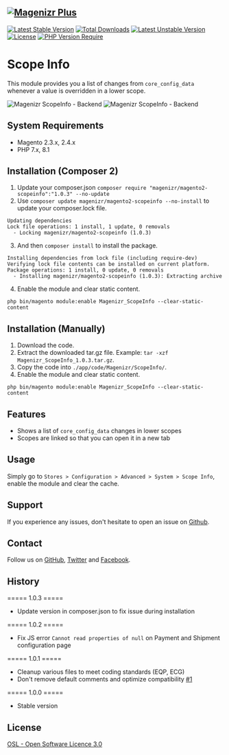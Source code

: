 [![Magenizr Plus](https://images2.imgbox.com/11/6b/yVOOloaA_o.gif)](https://account.magenizr.com)
---

[![Latest Stable Version](http://poser.pugx.org/magenizr/magento2-scopeinfo/v)](https://packagist.org/packages/magenizr/magento2-scopeinfo) [![Total Downloads](http://poser.pugx.org/magenizr/magento2-scopeinfo/downloads)](https://packagist.org/packages/magenizr/magento2-scopeinfo) [![Latest Unstable Version](http://poser.pugx.org/magenizr/magento2-scopeinfo/v/unstable)](https://packagist.org/packages/magenizr/magento2-scopeinfo) [![License](http://poser.pugx.org/magenizr/magento2-scopeinfo/license)](https://packagist.org/packages/magenizr/magento2-scopeinfo) [![PHP Version Require](http://poser.pugx.org/magenizr/magento2-scopeinfo/require/php)](https://packagist.org/packages/magenizr/magento2-scopeinfo)

# Scope Info
This module provides you a list of changes from `core_config_data` whenever a value is overridden in a lower scope.

![Magenizr ScopeInfo - Backend](https://images2.imgbox.com/f2/5c/6KJVWLVR_o.png)
![Magenizr ScopeInfo - Backend](https://images2.imgbox.com/a3/3d/zveptDvr_o.png)

## System Requirements
- Magento 2.3.x, 2.4.x
- PHP 7.x, 8.1

## Installation (Composer 2)

1. Update your composer.json `composer require "magenizr/magento2-scopeinfo":"1.0.3" --no-update`
2. Use `composer update magenizr/magento2-scopeinfo --no-install` to update your composer.lock file.

```
Updating dependencies
Lock file operations: 1 install, 1 update, 0 removals
  - Locking magenizr/magento2-scopeinfo (1.0.3)
```

3. And then `composer install` to install the package.

```
Installing dependencies from lock file (including require-dev)
Verifying lock file contents can be installed on current platform.
Package operations: 1 install, 0 update, 0 removals
  - Installing magenizr/magento2-scopeinfo (1.0.3): Extracting archive
```

4. Enable the module and clear static content.

```
php bin/magento module:enable Magenizr_ScopeInfo --clear-static-content
```

## Installation (Manually)
1. Download the code.
2. Extract the downloaded tar.gz file. Example: `tar -xzf Magenizr_ScopeInfo_1.0.3.tar.gz`.
3. Copy the code into `./app/code/Magenizr/ScopeInfo/`.
4. Enable the module and clear static content.

```
php bin/magento module:enable Magenizr_ScopeInfo --clear-static-content
```

## Features
* Shows a list of `core_config_data` changes in lower scopes
* Scopes are linked so that you can open it in a new tab

## Usage
Simply go to `Stores > Configuration > Advanced > System > Scope Info`, enable the module and clear the cache.

## Support
If you experience any issues, don't hesitate to open an issue on [Github](https://github.com/magenizr/Magenizr_ScopeInfo/issues).

## Contact
Follow us on [GitHub](https://github.com/magenizr), [Twitter](https://twitter.com/magenizr) and [Facebook](https://www.facebook.com/magenizr).

## History
===== 1.0.3 =====
* Update version in composer.json to fix issue during installation

===== 1.0.2 =====
* Fix JS error `Cannot read properties of null` on Payment and Shipment configuration page

===== 1.0.1 =====
* Cleanup various files to meet coding standards (EQP, ECG)
* Don't remove default comments and optimize compatibility [#1](https://github.com/magenizr/Magenizr_ScopeInfo/pull/1)

===== 1.0.0 =====
* Stable version

## License
[OSL - Open Software Licence 3.0](https://opensource.org/licenses/osl-3.0.php)

